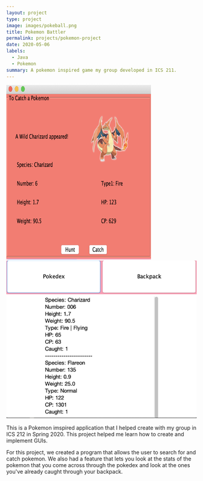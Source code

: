 ```yaml
---
layout: project
type: project
image: images/pokeball.png
title: Pokemon Battler
permalink: projects/pokemon-project
date: 2020-05-06
labels:
  - Java
  - Pokemon
summary: A pokemon inspired game my group developed in ICS 211.
---
```


<div class="row">
  <img class="column" src="../images/pokemon-game.png" width="383" height="462" >
  <img class="column" src="../images/pokemon-stats.png">
</div>

This is a Pokemon imspired application that I helped create with my group in ICS 212 in Spring 2020. This project helped me learn how to create and implement GUIs. 

For this project, we created a program that allows the user to search for and catch pokemon. We also had a feature that lets you look at the stats of the pokemon that you come across through the pokedex and look at the ones you've already caught through your backpack.  



